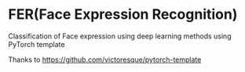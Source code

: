 # FER(Face Expression Recognition)
Classification of Face expression using deep learning methods using PyTorch template

Thanks to https://github.com/victoresque/pytorch-template
